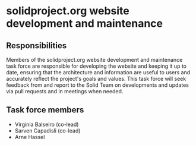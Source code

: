 # solidproject.org website development and maintenance

## Responsibilities

Members of the solidproject.org website development and maintenance task force are responsible for developing the website and keeping it up to date, ensuring that the architecture and information are useful to users and accurately reflect the project's goals and values. This task force will seek feedback from and report to the Solid Team on developments and updates via pull requests and in meetings when needed.

## Task force members

* Virginia Balseiro (co-lead)
* Sarven Capadisli (co-lead)
* Arne Hassel
